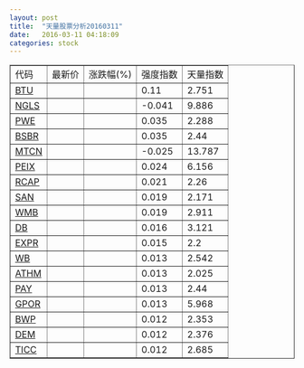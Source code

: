```yaml
---
layout: post
title:  "天量股票分析20160311"
date:   2016-03-11 04:18:09
categories: stock
---
```

<script type="text/javascript">
var stockList = []
stockList.push('gb_btu');
stockList.push('gb_ngls');
stockList.push('gb_pwe');
stockList.push('gb_bsbr');
stockList.push('gb_mtcn');
stockList.push('gb_peix');
stockList.push('gb_rcap');
stockList.push('gb_san');
stockList.push('gb_wmb');
stockList.push('gb_db');
stockList.push('gb_expr');
stockList.push('gb_wb');
stockList.push('gb_athm');
stockList.push('gb_pay');
stockList.push('gb_gpor');
stockList.push('gb_bwp');
stockList.push('gb_dem');
stockList.push('gb_ticc');
</script>

<table border="1">
 <tr>
  <td>代码</td>
  <td>最新价</td>
  <td>涨跌幅(%)</td>
 <td>强度指数</td>
 <td>天量指数</td>
</tr>
  <tr id="btu"><td><a href="http://stock.finance.sina.com.cn/usstock/quotes/BTU.html" target="_blank">BTU</a></td><td></td><td></td><td>0.11</td><td>2.751</td></tr>
  <tr id="ngls"><td><a href="http://stock.finance.sina.com.cn/usstock/quotes/NGLS.html" target="_blank">NGLS</a></td><td></td><td></td><td>-0.041</td><td>9.886</td></tr>
  <tr id="pwe"><td><a href="http://stock.finance.sina.com.cn/usstock/quotes/PWE.html" target="_blank">PWE</a></td><td></td><td></td><td>0.035</td><td>2.288</td></tr>
  <tr id="bsbr"><td><a href="http://stock.finance.sina.com.cn/usstock/quotes/BSBR.html" target="_blank">BSBR</a></td><td></td><td></td><td>0.035</td><td>2.44</td></tr>
  <tr id="mtcn"><td><a href="http://stock.finance.sina.com.cn/usstock/quotes/MTCN.html" target="_blank">MTCN</a></td><td></td><td></td><td>-0.025</td><td>13.787</td></tr>
  <tr id="peix"><td><a href="http://stock.finance.sina.com.cn/usstock/quotes/PEIX.html" target="_blank">PEIX</a></td><td></td><td></td><td>0.024</td><td>6.156</td></tr>
  <tr id="rcap"><td><a href="http://stock.finance.sina.com.cn/usstock/quotes/RCAP.html" target="_blank">RCAP</a></td><td></td><td></td><td>0.021</td><td>2.26</td></tr>
  <tr id="san"><td><a href="http://stock.finance.sina.com.cn/usstock/quotes/SAN.html" target="_blank">SAN</a></td><td></td><td></td><td>0.019</td><td>2.171</td></tr>
  <tr id="wmb"><td><a href="http://stock.finance.sina.com.cn/usstock/quotes/WMB.html" target="_blank">WMB</a></td><td></td><td></td><td>0.019</td><td>2.911</td></tr>
  <tr id="db"><td><a href="http://stock.finance.sina.com.cn/usstock/quotes/DB.html" target="_blank">DB</a></td><td></td><td></td><td>0.016</td><td>3.121</td></tr>
  <tr id="expr"><td><a href="http://stock.finance.sina.com.cn/usstock/quotes/EXPR.html" target="_blank">EXPR</a></td><td></td><td></td><td>0.015</td><td>2.2</td></tr>
  <tr id="wb"><td><a href="http://stock.finance.sina.com.cn/usstock/quotes/WB.html" target="_blank">WB</a></td><td></td><td></td><td>0.013</td><td>2.542</td></tr>
  <tr id="athm"><td><a href="http://stock.finance.sina.com.cn/usstock/quotes/ATHM.html" target="_blank">ATHM</a></td><td></td><td></td><td>0.013</td><td>2.025</td></tr>
  <tr id="pay"><td><a href="http://stock.finance.sina.com.cn/usstock/quotes/PAY.html" target="_blank">PAY</a></td><td></td><td></td><td>0.013</td><td>2.44</td></tr>
  <tr id="gpor"><td><a href="http://stock.finance.sina.com.cn/usstock/quotes/GPOR.html" target="_blank">GPOR</a></td><td></td><td></td><td>0.013</td><td>5.968</td></tr>
  <tr id="bwp"><td><a href="http://stock.finance.sina.com.cn/usstock/quotes/BWP.html" target="_blank">BWP</a></td><td></td><td></td><td>0.012</td><td>2.353</td></tr>
  <tr id="dem"><td><a href="http://stock.finance.sina.com.cn/usstock/quotes/DEM.html" target="_blank">DEM</a></td><td></td><td></td><td>0.012</td><td>2.376</td></tr>
  <tr id="ticc"><td><a href="http://stock.finance.sina.com.cn/usstock/quotes/TICC.html" target="_blank">TICC</a></td><td></td><td></td><td>0.012</td><td>2.685</td></tr>
</table>
